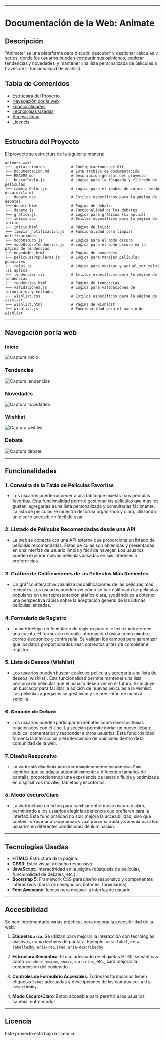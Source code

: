 
---

# Documentación de la Web: Animate

## Descripción
"Animate" es una plataforma para discutir, descubrir y gestionar películas y series, donde los usuarios pueden compartir sus opiniones, explorar tendencias y novedades, y mantener una lista personalizada de películas a través de la funcionalidad de wishlist.

## Tabla de Contenidos

- [Estructura del Proyecto](#estructura-del-proyecto)
- [Navegación por la web](#navegación)
- [Funcionalidades](#funcionalidades)
- [Tecnologías Usadas](#tecnologías-usadas)
- [Accesibilidad](#accesibilidad)
- [Licencia](#licencia)

---

## Estructura del Proyecto

El proyecto se estructura de la siguiente manera:

```
animate-web/
├── .gitattributes            # Configuraciones de Git
├── Documentacion.md          # Este archivo de documentación
├── README.md                 # Descripción general del proyecto
├── buscarTabla.js            # Lógica para la búsqueda y filtrado de películas
├── cambiarColor.js           # Lógica para el cambio de colores (modo oscuro/claro)
├── debate.css                # Estilos específicos para la página de debates
├── debate.html               # Página de debates
├── debate.js                 # Funcionalidad de los debates
├── grafico.js                # Lógica para gráficos (si aplica)
├── inicio.css                # Estilos específicos para la página de inicio
├── inicio.html               # Página de inicio
├── limpiar_notificacion.js   # Funcionalidad para limpiar notificaciones
├── modoOscuro.js             # Lógica para el modo oscuro
├── modoOscuroTendencias.js   # Lógica para el modo oscuro en la página de tendencias
├── novedades.html            # Página de novedades
├── peliculasPopulares.js     # Lógica para manejar películas populares
├── reloj.js                  # Lógica para mostrar y actualizar reloj (si aplica)
├── tendencias.css            # Estilos específicos para la página de tendencias
├── tendencias.html           # Página de tendencias
├── validaciones.js           # Lógica para validaciones de formularios y entradas
├── wishlist.css              # Estilos específicos para la página de wishlist
├── wishlist.html             # Página de wishlist
├── wishlist.js               # Funcionalidad para el manejo de wishlist
```

---

## Navegación por la web

### Inicio
![Captura inicio](media/inicio.png)

### Tendencias
![Captura tendencias](media/tendencias.png)

### Novedades
![Captura novedades](media/novedades.png)

### Wishlist
![Captura wishlist](media/wishlist.png)

### Debate
![Captura debate](media/debate.png)

---


## Funcionalidades

### 1. **Consulta de la Tabla de Películas Favoritas**
   - Los usuarios pueden acceder a una tabla que muestra sus películas favoritas. Esta funcionalidad permite gestionar las películas que más les gustan, agregarlas a una lista personalizada y consultarlas fácilmente. La lista de películas se muestra de forma organizada y clara, utilizando un diseño accesible y fácil de usar.

### 2. **Listado de Películas Recomendadas desde una API**
   - La web se conecta con una API externa que proporciona un listado de películas recomendadas. Estas películas son obtenidas y presentadas en una interfaz de usuario limpia y fácil de navegar. Los usuarios pueden explorar nuevas películas basadas en sus intereses o preferencias.

### 3. **Gráfico de Calificaciones de las Películas Más Recientes**
   - Un gráfico interactivo visualiza las calificaciones de las películas más recientes. Los usuarios pueden ver cómo se han calificado las películas populares en una representación gráfica clara, ayudándoles a obtener una perspectiva rápida sobre la aceptación general de las últimas películas lanzadas.

### 4. **Formulario de Registro**
   - La web incluye un formulario de registro para que los usuarios creen una cuenta. El formulario recopila información básica como nombre, correo electrónico y contraseña. Se validan los campos para garantizar que los datos proporcionados sean correctos antes de completar el registro.

### 5. **Lista de Deseos (Wishlist)**
   - Los usuarios pueden buscar cualquier película y agregarla a su lista de deseos (wishlist). Esta funcionalidad permite mantener una lista personal de películas que el usuario desea ver en el futuro. Se incluye un buscador para facilitar la adición de nuevas películas a la wishlist. Las películas agregadas se gestionan y se presentan de manera sencilla.

### 6. **Sección de Debate**
   - Los usuarios pueden participar en debates sobre diversos temas relacionados con el cine. La sección permite iniciar un nuevo debate, publicar comentarios y responder a otros usuarios. Esta funcionalidad fomenta la interacción y el intercambio de opiniones dentro de la comunidad de la web.

### 7. **Diseño Responsivo**
   - La web está diseñada para ser completamente responsiva. Esto significa que se adapta automáticamente a diferentes tamaños de pantalla, proporcionando una experiencia de usuario fluida y optimizada en dispositivos móviles, tabletas y escritorios.

### 8. **Modo Oscuro/Claro**
   - La web incluye un botón para cambiar entre modo oscuro y claro, permitiendo a los usuarios elegir la apariencia que prefieren para la interfaz. Esta funcionalidad no solo mejora la accesibilidad, sino que también ofrece una experiencia visual personalizada y cómoda para los usuarios en diferentes condiciones de iluminación.

---

## Tecnologías Usadas

- **HTML5**: Estructura de la página.
- **CSS3**: Estilo visual y diseño responsivo.
- **JavaScript**: Interactividad en la página (búsqueda de películas, funcionalidad de debates, etc.).
- **Bootstrap 5**: Framework CSS para diseño responsivo y componentes interactivos (barra de navegación, botones, formularios).
- **Font Awesome**: Iconos para mejorar la interfaz de usuario.

---

## Accesibilidad

Se han implementado varias prácticas para mejorar la accesibilidad de la web:

1. **Etiquetas `aria`**: Se utilizan para mejorar la interacción con tecnologías asistivas, como lectores de pantalla. Ejemplo: `aria-label`, `aria-labelledby`, `aria-required`, `aria-describedby`.

2. **Estructura Semántica**: El uso adecuado de etiquetas HTML semánticas como `<header>`, `<main>`, `<nav>`, `<article>`, etc., para mejorar la comprensión del contenido.

3. **Controles de Formulario Accesibles**: Todos los formularios tienen etiquetas `label` adecuadas y descripciones de los campos con `aria-describedby`.

4. **Modo Oscuro/Claro**: Botón accesible para permitir a los usuarios cambiar entre modos.

---

## Licencia

Este proyecto está bajo la licencia.